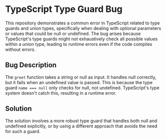 # TypeScript Type Guard Bug

This repository demonstrates a common error in TypeScript related to type guards and union types, specifically when dealing with optional parameters or values that could be null or undefined.  The bug arises because TypeScript's type guards might not exhaustively check all possible values within a union type, leading to runtime errors even if the code compiles without errors.

## Bug Description
The `greet` function takes a string or null as input. It handles null correctly, but it fails when an undefined value is passed. This is because the type guard `name === null` only checks for null, not undefined.  TypeScript's type system doesn't catch this, resulting in a runtime error.

## Solution
The solution involves a more robust type guard that handles both null and undefined explicitly, or by using a different approach that avoids the need for such a guard.